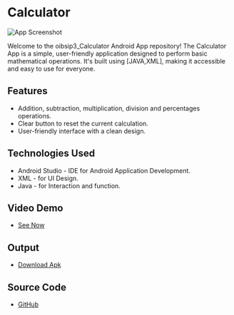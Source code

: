 # Calculator

![App Screenshot](https://nilsn1.github.io/oibsip3_Calculator/app/src/main/res/drawable/logo.png)

Welcome to the oibsip3_Calculator Android App repository! The Calculator App is a simple, user-friendly application designed to perform basic mathematical operations. It's built using [JAVA,XML], making it accessible and easy to use for everyone.


## Features

- Addition, subtraction, multiplication, division and percentages operations.
- Clear button to reset the current calculation.
- User-friendly interface with a clean design.

## Technologies Used

- Android Studio - IDE for Android Application Development.
- XML - for UI Design.
- Java - for Interaction and function.

## Video Demo

- [See Now]()

## Output

- [Download Apk](https://drive.google.com/file/d/1112pdKlt-iDut5tL-RBxBGgEElmRpZpA/view?usp=drivesdk)

## Source Code

- [GitHub](https://github.com/Nilsn1/oibsip3_Calculator)

